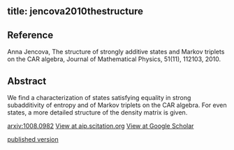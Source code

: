 title: jencova2010thestructure
---


## Reference

Anna Jencova, The structure of strongly additive states and Markov triplets on the CAR algebra, Journal of Mathematical Physics, 51(11), 112103, 2010.

## Abstract 

  We find a characterization of states satisfying equality in strong
subadditivity of entropy and of Markov triplets on the CAR algebra. For even
states, a more detailed structure of the density matrix is given.

    

[arxiv:1008.0982](https://arxiv.org/abs/1008.0982)
[View at aip.scitation.org](https://aip.scitation.org/doi/abs/10.1063/1.3516474)
[View at Google Scholar](https://scholar.google.com/scholar_lookup?arxiv_id=1008.0982) 

[published version](jencova2010thestructure/published.pdf)


